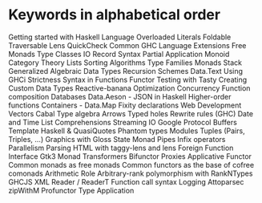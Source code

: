# Keywords in alphabetical order

Getting started with Haskell Language
Overloaded Literals
Foldable
Traversable
Lens
QuickCheck
Common GHC Language Extensions
Free Monads
Type Classes
IO
Record Syntax
Partial Application
Monoid
Category Theory
Lists
Sorting Algorithms
Type Families
Monads
Stack
Generalized Algebraic Data Types
Recursion Schemes
Data.Text
Using GHCi
Strictness
Syntax in Functions
Functor
Testing with Tasty
Creating Custom Data Types
Reactive-banana
Optimization
Concurrency
Function composition
Databases
Data.Aeson - JSON in Haskell
Higher-order functions
Containers - Data.Map
Fixity declarations
Web Development
Vectors
Cabal
Type algebra
Arrows
Typed holes
Rewrite rules (GHC)
Date and Time
List Comprehensions
Streaming IO
Google Protocol Buffers
Template Haskell & QuasiQuotes
Phantom types
Modules
Tuples (Pairs, Triples, ...)
Graphics with Gloss
State Monad
Pipes
Infix operators
Parallelism
Parsing HTML with taggy-lens and lens
Foreign Function Interface
Gtk3
Monad Transformers
Bifunctor
Proxies
Applicative Functor
Common monads as free monads
Common functors as the base of cofree comonads
Arithmetic
Role
Arbitrary-rank polymorphism with RankNTypes
GHCJS
XML
Reader / ReaderT
Function call syntax
Logging
Attoparsec
zipWithM
Profunctor
Type Application
